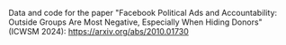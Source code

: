 Data and code for the paper "Facebook Political Ads and Accountability: Outside Groups Are Most Negative, Especially When Hiding Donors" (ICWSM 2024): https://arxiv.org/abs/2010.01730
